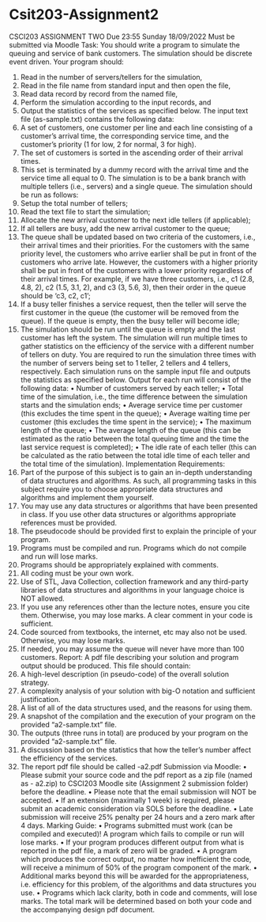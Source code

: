 # Csit203-Assignment2
CSCI203 ASSIGNMENT TWO
Due 23:55 Sunday 18/09/2022
Must be submitted via Moodle
Task:
You should write a program to simulate the queuing and service of bank customers. The simulation should be 
discrete event driven.
Your program should:
1. Read in the number of servers/tellers for the simulation,
2. Read in the file name from standard input and then open the file,
3. Read data record by record from the named file,
4. Perform the simulation according to the input records, and
5. Output the statistics of the services as specified below.
The input text file (as-sample.txt) contains the following data:
1. A set of customers, one customer per line and each line consisting of a customer’s arrival time, the
corresponding service time, and the customer’s priority (1 for low, 2 for normal, 3 for high).
2. The set of customers is sorted in the ascending order of their arrival times.
3. This set is terminated by a dummy record with the arrival time and the service time all equal to 0.
The simulation is to be a bank branch with multiple tellers (i.e., servers) and a single queue. The simulation 
should be run as follows:
1. Setup the total number of tellers;
2. Read the text file to start the simulation;
3. Allocate the new arrival customer to the next idle tellers (if applicable);
4. If all tellers are busy, add the new arrival customer to the queue;
5. The queue shall be updated based on two criteria of the customers, i.e., their arrival times and their priorities.
For the customers with the same priority level, the customers who arrive earlier shall be put in front of the 
customers who arrive late. However, the customers with a higher priority shall be put in front of the customers 
with a lower priority regardless of their arrival times. For example, if we have three customers, i.e., c1 (2.8, 
4.8, 2), c2 (1.5, 3.1, 2), and c3 (3, 5.6, 3), then their order in the queue should be ‘c3, c2, c1’;
6. If a busy teller finishes a service request, then the teller will serve the first customer in the queue (the customer 
will be removed from the queue). If the queue is empty, then the busy teller will become idle;
7. The simulation should be run until the queue is empty and the last customer has left the system.
The simulation will run multiple times to gather statistics on the efficiency of the service with a different number of 
tellers on duty. You are required to run the simulation three times with the number of servers being set to 1 teller, 2 
tellers and 4 tellers, respectively. Each simulation runs on the sample input file and outputs the statistics as 
specified below.
Output for each run will consist of the following data:
• Number of customers served by each teller;
• Total time of the simulation, i.e., the time difference between the simulation starts and the simulation ends;
• Average service time per customer (this excludes the time spent in the queue);
• Average waiting time per customer (this excludes the time spent in the service);
• The maximum length of the queue;
• The average length of the queue (this can be estimated as the ratio between the total queuing time and the time 
the last service request is completed);
• The idle rate of each teller (this can be calculated as the ratio between the total idle time of each teller and the 
total time of the simulation).
Implementation Requirements:
1. Part of the purpose of this subject is to gain an in-depth understanding of data structures and algorithms. As 
such, all programming tasks in this subject require you to choose appropriate data structures and algorithms
and implement them yourself.
2. You may use any data structures or algorithms that have been presented in class. If you use other data 
structures or algorithms appropriate references must be provided.
3. The pseudocode should be provided first to explain the principle of your program.
4. Programs must be compiled and run. Programs which do not compile and run will lose marks.
5. Programs should be appropriately explained with comments.
6. All coding must be your own work.
7. Use of STL, Java Collection, collection framework and any third-party libraries of data structures and 
algorithms in your language choice is NOT allowed.
8. If you use any references other than the lecture notes, ensure you cite them. Otherwise, you may lose marks. A 
clear comment in your code is sufficient.
9. Code sourced from textbooks, the internet, etc may also not be used. Otherwise, you may lose marks.
10. If needed, you may assume the queue will never have more than 100 customers.
Report:
A pdf file describing your solution and program output should be produced. This file should contain:
1. A high-level description (in pseudo-code) of the overall solution strategy.
2. A complexity analysis of your solution with big-O notation and sufficient justification.
3. A list of all of the data structures used, and the reasons for using them.
4. A snapshot of the compilation and the execution of your program on the provided “a2-sample.txt”
file.
5. The outputs (three runs in total) are produced by your program on the provided “a2-sample.txt” file.
6. A discussion based on the statistics that how the teller’s number affect the efficiency of the services.
7. The report pdf file should be called <your login>-a2.pdf
Submission via Moodle:
• Please submit your source code and the pdf report as a zip file (named as <your login>-
a2.zip) to CSCI203 Moodle site (Assignment 2 submission folder) before the deadline.
• Please note that the email submission will NOT be accepted. 
• If an extension (maximally 1 week) is required, please submit an academic consideration via SOLS 
before the deadline. 
• Late submission will receive 25% penalty per 24 hours and a zero mark after 4 days.
Marking Guide:
• Programs submitted must work (can be compiled and executed)! A program which fails to compile or run
will lose marks.
• If your program produces different output from what is reported in the pdf file, a mark of zero will be 
graded.
• A program which produces the correct output, no matter how inefficient the code, will receive a 
minimum of 50% of the program component of the mark.
• Additional marks beyond this will be awarded for the appropriateness, i.e. efficiency for this problem, of 
the algorithms and data structures you use.
• Programs which lack clarity, both in code and comments, will lose marks. The total mark will be 
determined based on both your code and the accompanying design pdf document.
